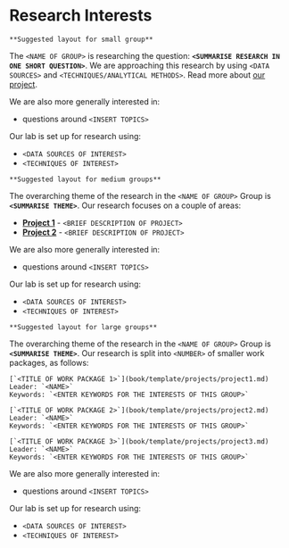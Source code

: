 # Research Interests
<!--Choose whichever layout is best for your Group and delete the rest-->

<!--Suggested layout for small group-->
```{admonition} Layout 1
**Suggested layout for small group**
```
The `<NAME OF GROUP>` is researching the question: **`<SUMMARISE RESEARCH IN ONE SHORT QUESTION>`**.
We are approaching this research by using `<DATA SOURCES>` and `<TECHNIQUES/ANALYTICAL METHODS>`.
Read more about [our project](book/template/projects/project1.md).

We are also more generally interested in:
- questions around `<INSERT TOPICS>`

Our lab is set up for research using:
- `<DATA SOURCES OF INTEREST>`
- `<TECHNIQUES OF INTEREST>`


<!--Medium group-->
```{admonition} Layout 2
**Suggested layout for medium groups**
```
The overarching theme of the research in the `<NAME OF GROUP>` Group is **`<SUMMARISE THEME>`**.
Our research focuses on a couple of areas:
- **[Project 1](book/template/projects/project1.md)** - `<BRIEF DESCRIPTION OF PROJECT>`
- **[Project 2](book/template/projects/project2.md)** - `<BRIEF DESCRIPTION OF PROJECT>`

We are also more generally interested in:
- questions around `<INSERT TOPICS>`

Our lab is set up for research using:
- `<DATA SOURCES OF INTEREST>`
- `<TECHNIQUES OF INTEREST>`

<!--Large group-->
```{admonition} Layout 3
**Suggested layout for large groups**
```
The overarching theme of the research in the `<NAME OF GROUP>` Group is **`<SUMMARISE THEME>`**.
Our research is split into `<NUMBER>` of smaller work packages, as follows:

```{Work Package 1} 
[`<TITLE OF WORK PACKAGE 1>`](book/template/projects/project1.md)
Leader: `<NAME>`
Keywords: `<ENTER KEYWORDS FOR THE INTERESTS OF THIS GROUP>`
```

```{Work Package 2} 
[`<TITLE OF WORK PACKAGE 2>`](book/template/projects/project2.md)
Leader: `<NAME>`
Keywords: `<ENTER KEYWORDS FOR THE INTERESTS OF THIS GROUP>`
```

```{Work Package 3} 
[`<TITLE OF WORK PACKAGE 3>`](book/template/projects/project3.md)
Leader: `<NAME>`
Keywords: `<ENTER KEYWORDS FOR THE INTERESTS OF THIS GROUP>`
```
<!--Repeat this format as required-->

We are also more generally interested in:
- questions around `<INSERT TOPICS>`

Our lab is set up for research using:
- `<DATA SOURCES OF INTEREST>`
- `<TECHNIQUES OF INTEREST>`





